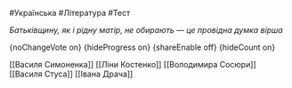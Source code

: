 #Українська #Література #Тест

*Батьківщину, як і рідну матір, не обирають — це провідна думка вірша*

{noChangeVote on}
{hideProgress on}
{shareEnable off}
{hideCount on}

[[Василя Симоненка]]
[[Ліни Костенко]]
[[Володимира Сосюри]]
[[Василя Стуса]]
[[Івана Драча]]
